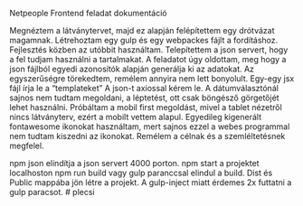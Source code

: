 Netpeople Frontend feladat dokumentáció

Megnéztem a látványtervet, majd ez alapján felépítettem egy drótvázat magamnak. 
Létrehoztam egy gulp és egy webpackes fájlt a fordításhoz. Fejlesztés közben az utóbbit használtam.
Telepítettem a json servert, hogy a fel tudjam használni a tartalmakat. 
A feladatot úgy oldottam, meg hogy a json fájlból egyedi azonosítók alapján generálja ki az adatokat. Az egyszerűségre törekedtem, remélem annyira nem lett bonyolult. 
Egy-egy jsx fájl írja le a “templateket”
A json-t axiossal kérem le. 
A dátumválasztónál sajnos nem tudtam megoldani, a léptetést, ott csak böngésző görgetőjét lehet használni.
Próbáltam a mobil first megoldást, mivel a tablet nézetről nincs látványterv, ezért a mobilt vettem alapul. 
Egyedileg kigenerált fontawesome ikonokat használtam, mert sajnos ezzel a webes programmal nem tudtam kiszedni az ikonokat. Remélem a célnak és a szemléltetésnek megfelel. 

npm json elindítja a json servert 4000 porton.
npm start a projektet localhoston
npm run build vagy gulp paranccsal elindul a build. Dist és Public mappába jön létre a projekt. A gulp-inject miatt érdemes 2x futtatni a gulp paracsot.  # plecsi
